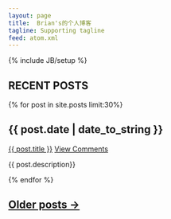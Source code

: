 ```yaml
---
layout: page
title:  Brian's的个人博客
tagline: Supporting tagline
feed: atom.xml
---
```

{% include JB/setup %}

<!--
<form action="/search.html" method="get" id="search_form">
<div align='right'>
<input type="text" name="q" placeholder="Keywords..." />
</div>
</form>


[![Feed icon](/files/css/feed-icon-14x14.png){:title="Atom feed of recent posts" .right}][feed]
[feed]: /atom.xml
-->

## **RECENT POSTS**

{% for post in site.posts limit:30%}
<div class="section list">
<h2>{{ post.date | date_to_string }}</h2>
<p class="line">
<a class="title" href="{{ post.url }}">{{ post.title }}</a>
<a class="comments" href="{{ post.url }}/#disqus_thread">View Comments</a>
</p>
<p class="excerpt">{{ post.description}}</p>
</div>
{% endfor %}

## [**Older posts &rarr;**](/archive.html)

<script type="text/javascript">
//<![CDATA[
(function() {
 var links = document.getElementsByTagName('a');
 var query = '?';
 for(var i = 0; i < links.length; i++) {
     if(links[i].href.indexOf('#disqus_thread') >= 0) {
         query += 'url' + i + '=' + encodeURIComponent(links[i].href) + '&';
     }
 }
 document.write('<script type="text/javascript" src="http://disqus.com/forums/timstechtalk/get_num_replies.js' + query + '"></' + 'script>');
 })();
//]]>
</script>
